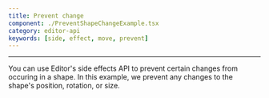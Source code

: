 ```yaml
---
title: Prevent change
component: ./PreventShapeChangeExample.tsx
category: editor-api
keywords: [side, effect, move, prevent]
---
```


---

You can use Editor's side effects API to prevent certain changes from occuring in a shape. In this example, we prevent any changes to the shape's position, rotation, or size.
